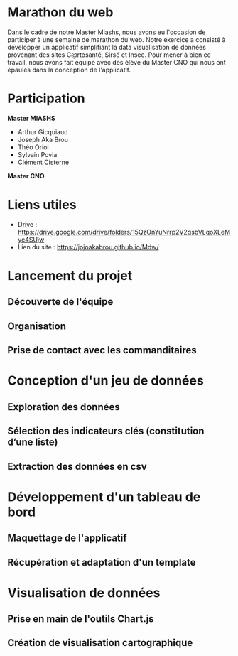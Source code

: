 # Marathon du web

Dans le cadre de notre Master Miashs, nous avons eu l'occasion de participer à une semaine de marathon du web. Notre exercice a consisté à développer un applicatif simplifiant la data visualisation de données provenant des sites C@rtosanté, Sirsé et Insee. Pour mener à bien ce travail, nous avons fait équipe avec des élève du Master CNO qui nous ont épaulés dans la conception de l'applicatif.

# Participation

<b>Master MIASHS</b>

  - Arthur Gicquiaud
  - Joseph Aka Brou
  - Théo Oriol
  - Sylvain Povia
  - Clément Cisterne
  
 <b> Master CNO</b>

# Liens utiles
  - Drive : https://drive.google.com/drive/folders/15QzOnYuNrrp2V2qsbVLqoXLeMyc4SUjw
  - Lien du site : https://jojoakabrou.github.io/Mdw/

# Lancement du projet
  ## Découverte de l'équipe
  
  ## Organisation

  ## Prise de contact avec les commanditaires 

# Conception d'un jeu de données

  ## Exploration des données

  ## Sélection des indicateurs clés (constitution d’une liste)

  ## Extraction des données en csv
  
# Développement d'un tableau de bord
  ## Maquettage de l'applicatif
  ## Récupération et adaptation d'un template
  
# Visualisation de données 
  ## Prise en main de l'outils Chart.js
  ## Création de visualisation cartographique

